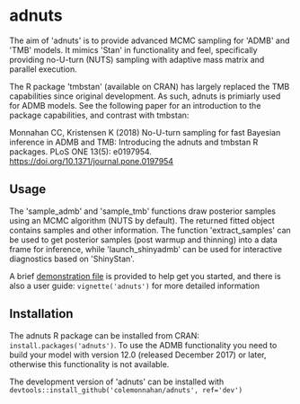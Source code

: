 # adnuts
The aim of 'adnuts' is to provide advanced MCMC sampling for 'ADMB' and 'TMB' models. It  mimics 'Stan' in functionality and feel, specifically providing no-U-turn (NUTS) sampling with adaptive mass matrix and parallel execution.

The R package 'tmbstan' (available on CRAN) has largely replaced the TMB capabilities since original development. As such, adnuts is primiarly used for ADMB models. See the following paper for an introduction to the package capabilities, and contrast with tmbstan:

Monnahan CC, Kristensen K (2018) No-U-turn sampling for fast Bayesian inference in ADMB and TMB: Introducing the adnuts and tmbstan R packages. PLoS ONE 13(5): e0197954. https://doi.org/10.1371/journal.pone.0197954

## Usage
The 'sample_admb' and 'sample_tmb' functions draw posterior samples using an MCMC algorithm (NUTS by default). The returned fitted object contains samples and other information. The function 'extract_samples' can be used to get posterior samples (post warmup and thinning) into a data frame for inference, while 'launch_shinyadmb' can be used for interactive diagnostics based on 'ShinyStan'. 

A brief [demonstration file](https://github.com/colemonnahan/adnuts/blob/master/inst/demo.R) is provided to help get you started, and there is also a user guide: `vignette('adnuts')` for more detailed information

## Installation

The adnuts R package can be installed from CRAN: `install.packages('adnuts')`. To use the ADMB functionality you need to build your model with version 12.0 (released December 2017) or later, otherwise this functionality is not available.

The development version of 'adnuts' can be installed with `devtools::install_github('colemonnahan/adnuts', ref='dev')`

